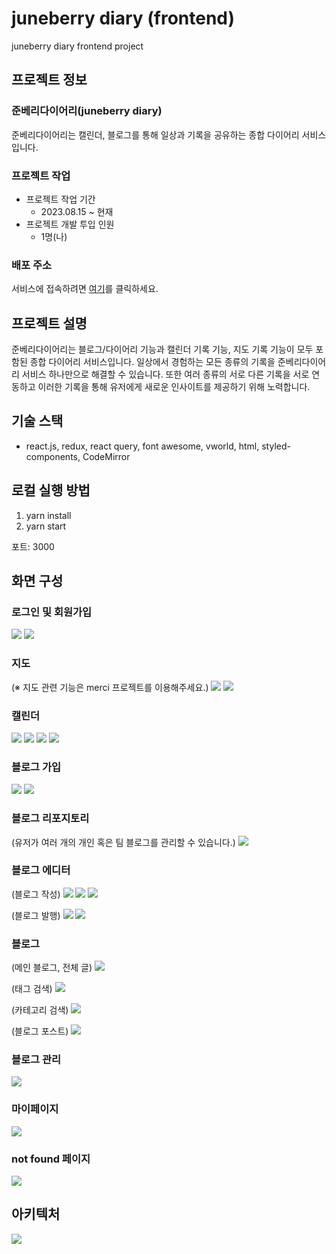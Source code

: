 # juneberry diary (frontend)
juneberry diary frontend project

## 프로젝트 정보
### 준베리다이어리(juneberry diary)
준베리다이어리는 캘린더, 블로그를 통해 일상과 기록을 공유하는 종합 다이어리 서비스입니다.

### 프로젝트 작업
- 프로젝트 작업 기간
  - 2023.08.15 ~ 현재
- 프로젝트 개발 투입 인원
  - 1명(나)

### 배포 주소
서비스에 접속하려면 [여기](https://juneberrydiary.com/)를 클릭하세요.

## 프로젝트 설명
준베리다이어리는 블로그/다이어리 기능과 캘린더 기록 기능, 지도 기록 기능이 모두 포함된 종합 다이어리 서비스입니다. 일상에서 경험하는 모든 종류의 기록을 준베리다이어리 서비스 하나만으로 해결할 수 있습니다. 또한 여러 종류의 서로 다른 기록을 서로 연동하고 이러한 기록을 통해 유저에게 새로운 인사이트를 제공하기 위해 노력합니다.

## 기술 스택
- react.js, redux, react query, font awesome, vworld, html, styled-components, CodeMirror

## 로컬 실행 방법
1. yarn install
2. yarn start

포트: 3000

## 화면 구성
### 로그인 및 회원가입
![](https://cdn.juneberrydiary.com/5d3b1a67-51cb-42d2-ae2e-718d56f8968f.png)
![](https://cdn.juneberrydiary.com/6ff4572b-1201-4d8f-895f-05d04beedf71.png)

### 지도
(※ 지도 관련 기능은 merci 프로젝트를 이용해주세요.)
![](https://cdn.juneberrydiary.com/ab37a0fc-175f-40c1-81c0-3877f829a333.png)
![](https://cdn.juneberrydiary.com/f3f819c4-a054-42f6-a8b3-759a4438a758.png)

### 캘린더
![](https://cdn.juneberrydiary.com/f6141a90-218d-43a3-b873-d64cf8d56d99.png)
![](https://cdn.juneberrydiary.com/22606f3c-29cf-4bbd-91ad-518ce898dbbc.png)
![](https://cdn.juneberrydiary.com/cbca3104-ef68-4e31-becd-b70ea687a762.png)
![](https://cdn.juneberrydiary.com/9b34e21b-da85-4c97-a58e-27bf4c1ef2cf.png)

### 블로그 가입
![](https://cdn.juneberrydiary.com/03451efd-97a2-4253-a69c-66d08e2dd52d.png)
![](https://cdn.juneberrydiary.com/edde3fbf-a912-4de5-9839-0bcee45572d8.png)

### 블로그 리포지토리
(유저가 여러 개의 개인 혹은 팀 블로그를 관리할 수 있습니다.)
![](https://cdn.juneberrydiary.com/54c32264-e5fe-46df-8617-30a926b39add.png)

### 블로그 에디터
(블로그 작성)
![](https://cdn.juneberrydiary.com/e50590d2-8cec-4ff6-9e54-c632dc77ae88.jpg)
![](https://cdn.juneberrydiary.com/f967979b-6fb9-4f69-a137-fa4accf96672.png)
![](https://cdn.juneberrydiary.com/2144ad3b-5a9e-446a-a662-b39412e9a2dd.png)

(블로그 발행)
![](https://cdn.juneberrydiary.com/dbf42017-6397-4d47-80a8-5e2519f899cc.png)
![](https://cdn.juneberrydiary.com/6d45ee47-5fcb-4060-9089-5811fcd45ba4.png)

### 블로그
(메인 블로그, 전체 글)
![](https://cdn.juneberrydiary.com/c44cbb3c-96cc-458e-b13c-1af47a152185.jpg)

(태그 검색)
![](https://cdn.juneberrydiary.com/7424ceed-bca6-48e6-ab97-58707da9b4e8.jpg)

(카테고리 검색)
![](https://cdn.juneberrydiary.com/338312e7-578c-4d17-866e-d6629a4c0266.jpg)

(블로그 포스트)
![](https://cdn.juneberrydiary.com/d3a30ca4-f7f5-414c-b8c3-22cfa522aa20.jpg)

### 블로그 관리
![](https://cdn.juneberrydiary.com/c36c14c6-137b-4e0d-b955-eda7834ee03a.jpg)

### 마이페이지
![](https://cdn.juneberrydiary.com/ef434a5a-c0c1-48d1-b246-41f6b066176e.png)

### not found 페이지
![](https://cdn.juneberrydiary.com/a2eb2266-c96b-41de-a671-8f596eb57cba.png)

## 아키텍처
![](https://cdn.juneberrydiary.com/6f846603-3d40-4ba2-8dc7-e35d52abab48.jpg)
